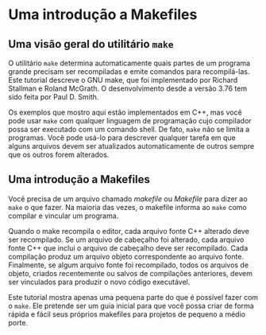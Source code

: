 # Uma introdução a Makefiles

## Uma visão geral do utilitário `make`

O utilitário `make` determina automaticamente quais partes de um programa grande precisam ser recompiladas e emite comandos para recompilá-las. Este tutorial descreve o GNU make, que foi implementado por Richard Stallman e Roland McGrath. O desenvolvimento desde a versão 3.76 tem sido feita por Paul D. Smith.

Os exemplos que mostro aqui estão implementados em C++, mas você pode usar `make` com qualquer linguagem de programação cujo compilador possa ser executado com um comando shell. De fato, `make` não se limita a programas. Você pode usá-lo para descrever qualquer tarefa em que alguns arquivos devem ser atualizados automaticamente de outros sempre que os outros forem alterados.

## Uma introdução a Makefiles

Você precisa de um arquivo chamado *makefile* ou *Makefile* para dizer ao `make` o que fazer. Na maioria das vezes, o makefile informa ao `make` como compilar e vincular um programa.

Quando o make recompila o editor, cada arquivo fonte C++ alterado deve ser recompilado. Se um arquivo de cabeçalho foi alterado, cada arquivo fonte C++ que inclui o arquivo de cabeçalho deve ser recompilado. Cada compilação produz um arquivo objeto correspondente ao arquivo fonte. Finalmente, se algum arquivo fonte foi recompilado, todos os arquivos de objeto, criados recentemente ou salvos de compilações anteriores, devem ser vinculados para produzir o novo código executável.

Este tutorial mostra apenas uma pequena parte do que é possível fazer com o `make`. Ele pretende ser um guia inicial para que você possa criar de forma rápida e fácil seus próprios makefiles para projetos de pequeno a médio porte.

